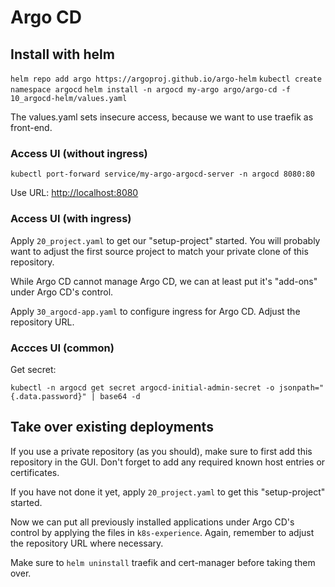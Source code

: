 # Argo CD

## Install with helm

`helm repo add argo https://argoproj.github.io/argo-helm`
`kubectl create namespace argocd`
`helm install -n argocd my-argo argo/argo-cd -f 10_argocd-helm/values.yaml`

The values.yaml sets insecure access, because we want to use traefik
as front-end.

### Access UI (without ingress)

```
kubectl port-forward service/my-argo-argocd-server -n argocd 8080:80
```

Use URL: [http://localhost:8080](http://localhost:8080)

### Access UI (with ingress)

Apply `20_project.yaml` to get our "setup-project" started. You will
probably want to adjust the first source project to match your
private clone of this repository.

While Argo CD cannot manage Argo CD, we can at least put it's
"add-ons" under Argo CD's control.

Apply `30_argocd-app.yaml` to configure ingress for Argo CD. Adjust the
repository URL.

### Accces UI (common)

Get secret:

```
kubectl -n argocd get secret argocd-initial-admin-secret -o jsonpath="{.data.password}" | base64 -d
```

## Take over existing deployments

If you use a private repository (as you should), make sure to first
add this repository in the GUI. Don't forget to add any required
known host entries or certificates.

If you have not done it yet, apply `20_project.yaml` to get 
this "setup-project" started.

Now we can put all previously installed applications under
Argo CD's control by applying the files in `k8s-experience`.
Again, remember to adjust the repository URL where necessary.

Make sure to `helm uninstall` traefik and cert-manager before 
taking them over.


